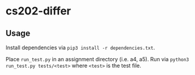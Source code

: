 # cs202-differ

## Usage

Install dependencies via `pip3 install -r dependencies.txt`.

Place `run_test.py` in an assignment directory (i.e. a4, a5). Run via `python3 run_test.py tests/<test>` where `<test>` is the test file.
